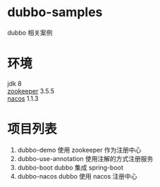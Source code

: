 # dubbo-samples
dubbo 相关案例

# 环境
jdk 8  
[zookeeper](https://zookeeper.apache.org/releases.html) 3.5.5  
[nacos](https://github.com/alibaba/nacos/releases) 1.1.3

# 项目列表
1. dubbo-demo 使用 zookeeper 作为注册中心
2. dubbo-use-annotation 使用注解的方式注册服务
3. dubbo-boot dubbo 集成 spring-boot
4. dubbo-nacos dubbo 使用 nacos 注册中心